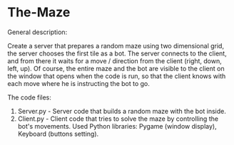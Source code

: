 # The-Maze
General description:

Create a server that prepares a random maze using two dimensional grid, the server chooses the first tile as a bot. The server connects to the client, and from there it waits for a move / direction from the client (right, down, left, up).
Of course, the entire maze and the bot are visible to the client on the window that opens when the code is run, so that the client knows with each move where he is instructing the bot to go.

The code files:

1. Server.py - Server code that builds a random maze with the bot inside.
2. Client.py - ⁠Client code that tries to solve the maze by controlling the bot's movements.
Used Python libraries: Pygame (window display), Keyboard (buttons setting).
